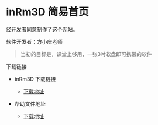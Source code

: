 # inRm3D 简易首页

经开发者同意制作了这个网站。

软件开发者：方小庆老师

> 当初的目标是，课堂上够用，一张3吋软盘即可携带的软件

下载链接

+ inRm3D 下载链接

  + [下载地址](https://github.com/inRm3D/inRm3D.github.io/tree/master/inRm3D%20%E6%96%87%E4%BB%B6)


+ 帮助文件地址
  + [下载地址](https://github.com/inRm3D/inRm3D.github.io/tree/master/help%20manuals)
